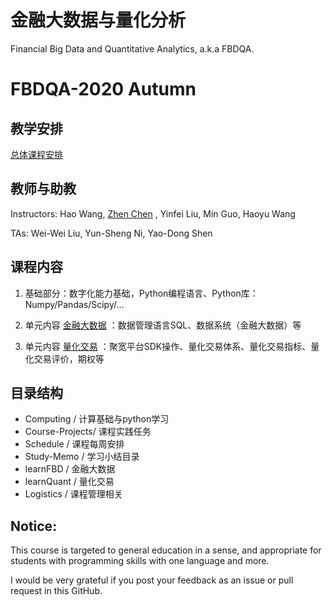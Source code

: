 # 金融大数据与量化分析 

Financial Big Data and Quantitative Analytics, a.k.a FBDQA.

# FBDQA-2020 Autumn  

## 教学安排

[总体课程安排](Schedule/FBDQA-Schedule-2020A.md)

## 教师与助教

Instructors: Hao Wang, [Zhen Chen](http://www.icenter.tsinghua.edu.cn/faculty/chenzhen/) , Yinfei Liu, Min Guo, Haoyu Wang

TAs: Wei-Wei Liu, Yun-Sheng Ni, Yao-Dong Shen

## 课程内容

1. 基础部分：数字化能力基础，Python编程语言、Python库：Numpy/Pandas/Scipy/... 

2. 单元内容 [金融大数据](learnFBD/金融大数据-教学内容-2020A.md) ：数据管理语言SQL、数据系统（金融大数据）等

3. 单元内容 [量化交易](learnQuant/量化交易-教学内容-2020A.md) ：聚宽平台SDK操作、量化交易体系、量化交易指标、量化交易评价，期权等

## 目录结构

- Computing / 计算基础与python学习
- Course-Projects/ 课程实践任务
- Schedule / 课程每周安排
- Study-Memo / 学习小结目录
- learnFBD /  金融大数据
- learnQuant / 量化交易
- Logistics  / 课程管理相关

## Notice:

This course is targeted to general education in a sense, and appropriate for students with programming skills with one language and more.

I would be very grateful if you post your feedback as an issue or pull request in this GitHub.

